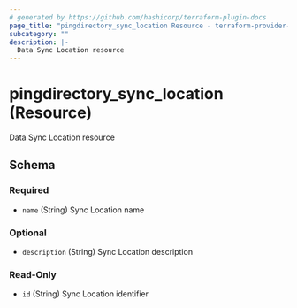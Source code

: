 ```yaml
---
# generated by https://github.com/hashicorp/terraform-plugin-docs
page_title: "pingdirectory_sync_location Resource - terraform-provider-pingdirectory"
subcategory: ""
description: |-
  Data Sync Location resource
---
```


# pingdirectory_sync_location (Resource)

Data Sync Location resource



<!-- schema generated by tfplugindocs -->
## Schema

### Required

- `name` (String) Sync Location name

### Optional

- `description` (String) Sync Location description

### Read-Only

- `id` (String) Sync Location identifier


